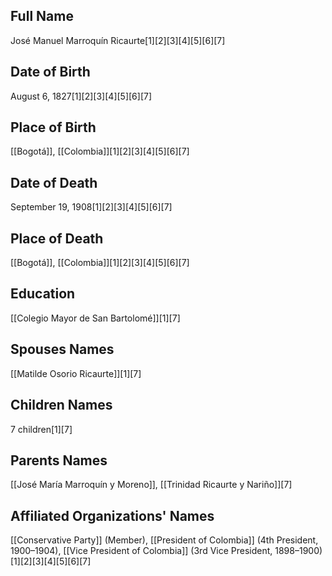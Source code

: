 ## Full Name
José Manuel Marroquín Ricaurte[1][2][3][4][5][6][7]

## Date of Birth
August 6, 1827[1][2][3][4][5][6][7]

## Place of Birth
[[Bogotá]], [[Colombia]][1][2][3][4][5][6][7]

## Date of Death
September 19, 1908[1][2][3][4][5][6][7]

## Place of Death
[[Bogotá]], [[Colombia]][1][2][3][4][5][6][7]

## Education
[[Colegio Mayor de San Bartolomé]][1][7]

## Spouses Names
[[Matilde Osorio Ricaurte]][1][7]

## Children Names
7 children[1][7]

## Parents Names
[[José María Marroquín y Moreno]], [[Trinidad Ricaurte y Nariño]][7]

## Affiliated Organizations' Names
[[Conservative Party]] (Member),
[[President of Colombia]] (4th President, 1900–1904),
[[Vice President of Colombia]] (3rd Vice President, 1898–1900)[1][2][3][4][5][6][7]

